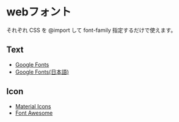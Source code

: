 # webフォント

それぞれ CSS を @import して font-family 指定するだけで使えます。

## Text

* [Google Fonts](https://fonts.google.com/)
* [Google Fonts\(日本語\)](https://googlefonts.github.io/japanese/)

## Icon

* [Material Icons](https://material.io/icons/)
* [Font Awesome](https://fontawesome.com/)

